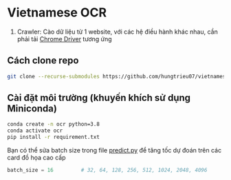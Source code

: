 # Vietnamese OCR

1. Crawler: Cào dữ liệu từ 1 website, với các hệ điều hành khác nhau, cần phải tải [Chrome Driver](https://googlechromelabs.github.io/chrome-for-testing/#stable) tương ứng

## Cách clone repo

```bash
git clone --recurse-submodules https://github.com/hungtrieu07/vietnamese-ocr
```

## Cài đặt môi trường (khuyến khích sử dụng Miniconda)

```bash
conda create -n ocr python=3.8
conda activate ocr
pip install -r requirement.txt
```

Bạn có thể sửa batch size trong file [predict.py](predict.py) để tăng tốc dự đoán trên các card đồ họa cao cấp

```python
batch_size = 16         # 32, 64, 128, 256, 512, 1024, 2048, 4096
```
